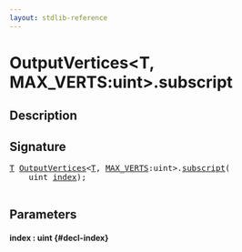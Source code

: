 ```yaml
---
layout: stdlib-reference
---
```


# OutputVertices\<T, MAX\_VERTS:uint\>\.subscript

## Description





## Signature 

<pre>
<a href="/stdlib-reference/types/outputvertices-06/index#typeparam-T" class="code_type">T</a> <a href="/stdlib-reference/types/outputvertices-06/index" class="code_type">OutputVertices</a>&lt;<a href="/stdlib-reference/types/outputvertices-06/index#typeparam-T" class="code_type">T</a>, <a href="/stdlib-reference/types/outputvertices-06/index#decl-MAX_VERTS" class="code_var">MAX_VERTS</a>:<span class="code_keyword">uint</span>&gt;.<a href="/stdlib-reference/types/outputvertices-06/subscript">subscript</a>(
    <span class="code_keyword">uint</span> <a href="/stdlib-reference/types/outputvertices-06/subscript#decl-index" class="code_param">index</a>);

</pre>

## Parameters

#### index  : uint {#decl-index}

